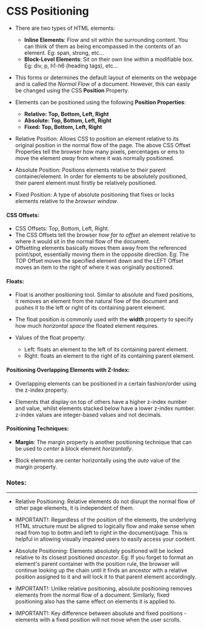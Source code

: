 # CSS Positioning

* There are two types of HTML elements:

  - **Inline Elements**: Flow and sit within the surrounding content. You can think of them as being encompassed in the contents of an element. Eg: span, strong, etc...
  - **Block-Level Elements**: Sit on their own line within a modifiable box. Eg: div, p, h1-h6 (heading tags), etc...
  
* This forms or determines the default layout of elements on the webpage and is called the _Normal Flow_ of a document. However, this can easly be changed using the CSS **Position** Property.

* Elements can be positioned using the following **Position Properties**:

    - **Relative: Top, Bottom, Left, Right**
    - **Absolute: Top, Bottom, Left, Right**
    - **Fixed: Top, Bottom, Left, Right**
    
* Relative Position: Allows CSS to position an element relative to its original position in the normal flow of the page. The above CSS Offset Properties tell the browser how many pixels, percentages or ems to move the element _away_ from where it was normally positioned.

* Absolute Position: Positions elements relative to their parent container/element. In order for elements to be absolutely positioned, their parent element must firstly be relatively positioned.

* Fixed Position: A type of absolute positioning that fixes or locks elements relative to the _browser window_.

#### CSS Offsets:

* CSS Offsets: Top, Bottom, Left, Right.
* The CSS Offsets tell the browser _how far to offset_ an element relative to where it would sit in the normal flow of the document. 
* Offsetting elements basically moves them away from the referenced point/spot, essentially moving them in the opposite direction. Eg: The TOP Offset moves the specified element down and the LEFT Offset moves an item to the right of where it was originally positioned.

#### Floats:

* Float is another positioning tool. Similar to absolute and fixed positions, it removes an element from the natural flow of the document and pushes it to the left or right of its containing parent element.

* The float position is commonly used with the **width** property to specify how much _horizontal space_ the floated element requires.

* Values of the float property:

    - Left: floats an element to the left of its containing parent element.
    - Right: floats an element to the right of its containing parent element.
    
#### Positioning Overlapping Elements with Z-Index:

* Overlapping elements can be positioned in a certain fashion/order using the z-index property.

* Elements that display on top of others have a higher z-index number and value, whilst elements stacked below have a lower z-index number. z-index values are integer-based values and not decimals.

#### Positioning Techniques:

* **Margin**: The margin property is another positioning technique that can be used to _center_ a block element _horizontally_.

* Block elements are center horizontally using the _auto_ value of the margin property.

### Notes:
***

* Relative Positioning: Relative elements do not disrupt the normal flow of other page elements, it is independent of them.

* IMPORTANT!: Regardless of the position of the elements, the underlying HTML structure must be aligned to logically flow and make sense when read from top to bottm and left to right in the document/page. This is helpful in allowing visually impaired users to easily access your content.

* Absolute Positioning: Elements absolutely positioned will be locked relative to its closest positioned _ancestor_. Eg: If you forget to format an element's parent container with the position rule, the browser will continue looking up the chain until it finds an ancestor with a relative position assigned to it and will lock it to that parent element accordingly. 

* IMPORTANT!: Unlike relative positioning, absolute positioning removes elements from the normal flow of a document. Similarly, fixed positioning also has the same effect on elements it is applied to.

* IMPORTANT!: Key difference between absolute and fixed positions - elements with a fixed position will not move when the user scrolls.
